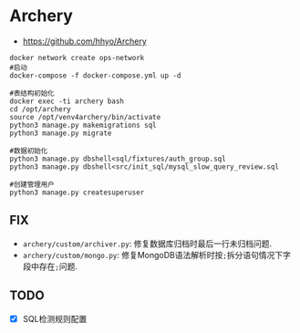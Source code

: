 # Archery

- https://github.com/hhyo/Archery


```shell
docker network create ops-network
#启动
docker-compose -f docker-compose.yml up -d

#表结构初始化
docker exec -ti archery bash
cd /opt/archery
source /opt/venv4archery/bin/activate
python3 manage.py makemigrations sql
python3 manage.py migrate

#数据初始化
python3 manage.py dbshell<sql/fixtures/auth_group.sql
python3 manage.py dbshell<src/init_sql/mysql_slow_query_review.sql

#创建管理用户
python3 manage.py createsuperuser
```

## FIX

- `archery/custom/archiver.py`: 修复数据库归档时最后一行未归档问题.
- `archery/custom/mongo.py`: 修复MongoDB语法解析时按`;`拆分语句情况下字段中存在`;`问题.

## TODO

- [x] SQL检测规则配置
